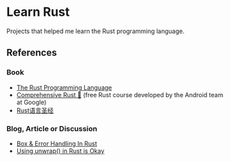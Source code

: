 # Learn Rust
Projects that helped me learn the Rust programming language.

## References
### Book
- [The Rust Programming Language](https://doc.rust-lang.org/stable/book/title-page.html)
- [Comprehensive Rust 🦀](https://google.github.io/comprehensive-rust/) (free Rust course developed by the Android team at Google)
- [Rust语言圣经](https://course.rs/about-book.html)

### Blog, Article or Discussion
- [Box & Error Handling In Rust](https://medium.com/@ztroop/box-error-handling-ebf1be7fb0be)
- [Using unwrap() in Rust is Okay](https://blog.burntsushi.net/unwrap/#what-is-unwrap)